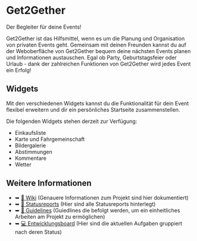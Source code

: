 # Get2Gether
Der Begleiter für deine Events!

Get2Gether ist das Hilfsmittel, wenn es um die Planung und Organisation von privaten Events geht.
Gemeinsam mit deinen Freunden kannst du auf der Weboberfläche von Get2Gether bequem deine nächsten Events planen und
Informationen austauschen.
Egal ob Party, Geburtstagsfeier oder Urlaub - dank der zahlreichen Funktionen von Get2Gether wird jedes Event ein Erfolg!

## Widgets
Mit den verschiedenen Widgets kannst du die Funktionalität für dein Event flexibel erweitern und
dir ein persönliches Startseite zusammenstellen.

Die folgenden Widgets stehen derzeit zur Verfügung:
- Einkaufsliste
- Karte und Fahrgemeinschaft
- Bildergalerie
- Abstimmungen
- Kommentare
- Wetter

## Weitere Informationen
- ➥ [📔 Wiki](https://github.com/SE-TINF22B2/G4-Get2Gether/wiki) (Genauere Informationen zum Projekt sind hier dokumentiert)
- ➥ [💬 Statusreports](https://github.com/SE-TINF22B2/G4-Get2Gether/discussions/categories/statusreports) (Hier sind alle Statusreports hinterlegt)
- ➥ [📑 Guidelines](https://github.com/SE-TINF22B2/G4-Get2Gether/discussions/categories/guideline) (Guiedlines die befolgt werden, um ein einheitliches Arbeiten am Projekt zu ermöglichen)
- ➥ [💻 Entwicklungsboard](https://github.com/orgs/SE-TINF22B2/projects/9) (Hier sind die aktuellen Aufgaben gruppiert nach deren Status)
